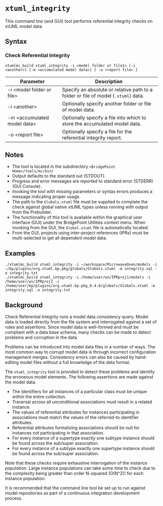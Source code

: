 `xtuml_integrity`
===================

This command line (and GUI) tool performs referential integrity checks on xtUML model data.

Syntax
------------
### Check Referential Integrity  
```
xtumlmc_build xtuml_integrity -i <model folder or file1> [-i <another>] [-m <accumulated model data>] [ -o <report file> ]
```
   
| Parameter                         | Description                                                                        |
|-----------------------------------|------------------------------------------------------------------------------------|
| -i &lt;model folder or file&gt;   | Specify an absolute or relative path to a folder or file of model (`.xtuml`) data. |
| -i &lt;another&gt;                | Optionally specify another folder or file of model data.                           |
| -m &lt;accumulated model data&gt; | Optionally specify a file into which to store the accumulated model data.          |
| -o &lt;report file&gt;            | Optionally specify a file for the referential integrity report.                    |


Notes
------------
* The tool is located in the subdirectory ```<BridgePoint Home>/tools/mc/bin/```  
* Output defaults to the standard out (STDOUT).  
* Progress and error messages are reported to standard error (STDERR) (GUI Console).  
* Invoking the tool with missing parameters or syntax errors produces a message indicating proper usage.  
* The path to the `Globals.xtuml` file must be supplied to complete the check against global native xtUML types unless running with output from the Prebuilder.  
* The functionality of this tool is available within the graphical user interface (GUI) under the BridgePoint Utilities context menu.  When invoking from the GUI, the `Global.xtuml` file is automatically located.  
* From the GUI, projects using inter-project references (IPRs) must be multi-selected to get all dependent model data.  


Examples
------------
```
./xtumlmc_build xtuml_integrity -i ~/workspace/MicrowaveOven/models -i ~/bp/plugins/org.xtuml.bp.pkg/globals/Globals.xtuml -m integrity.sql -o integrity.txt  
./xtumlmc_build xtuml_integrity -i /home/user/ws/IPRproj1/models -i /home/user/ws/IPRproj2 -i /home/user/bp/plugins/org.xtuml.bp.pkg_6.4.0/globals/Globals.xtuml -m integrity.sql -o integrity.txt  

```

Background
------------
Check Referential Integrity runs a model data consistency query.  Model
data is loaded directly from the file system and interrogated against a
set of rules and assertions.  Since model data is well-formed and must
be compliant with a data base schema, many checks can be made to detect
problems and corruption in the data.

Problems can be introduced into model data files in a number of ways.
The most common way to corrupt model data is through incorrect
configuration management merges.  Consistency errors can also be caused
by hand-editing model files without a full knowledge of the data format.

The `xtuml_integrity` tool is provided to detect these problems and
identify the erroneous model elements.  The following assertions are
made against the model data.

* The identifiers for all instances of a particular class must be
unique within the entire collection.  
* Traversal across all unconditional associations must result in a
related instance.  
* The values of referential attributes for instances participating in
associations must match the values of the referred-to identifier attributes.  
* Referential attributes formalizing associations should be null for
instances not participating in that association.  
* For every instance of a supertype exactly one subtype instance
should be found across the sub/super association.  
* For every instance of a subtype exactly one supertype instance should
be found across the sub/super association.  

Note that these checks require exhaustive interrogation of the instance
population.  Large instance populations can take some time to check due
to the complexity being greater than order N-squared (O(N^2)) for each
instance population.

It is recommended that the command line tool be set up to run against
model repositories as part of a continuous integration development process.
